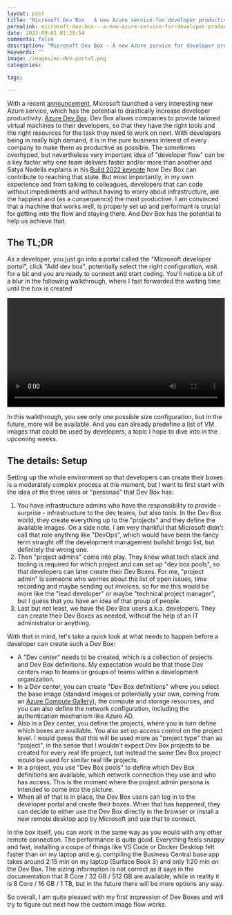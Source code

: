 ```yaml
---
layout: post
title: "Microsoft Dev Box   A new Azure service for developer productivity"
permalink: microsoft-dev-box---a-new-azure-service-for-developer-productivity
date: 2022-09-01 01:28:54
comments: false
description: "Microsoft Dev Box - A new Azure service for developer productivity"
keywords: ""
image: /images/ms-dev-portal.png
categories:

tags:

---
```


With a recent [announcement], Microsoft launched a very interesting new Azure service, which has the potential to drastically increase developer productivity: [Azure Dev Box][devbox]. Dev Box allows companies to provide tailored virtual machines to their developers, so that they have the right tools and the right resources for the task they need to work on next. With developers being in really high demand, it is in the pure business interest of every company to make them as productive as possible. The sometimes overhyped, but nevertheless very important idea of "developer flow" can be a key factor why one team delivers faster and/or more than another and Satya Nadella explains in his [Build 2022 keynote][build] how Dev Box can contribute to reaching that state. But most importantly, in my own experience and from talking to colleagues, developers that can code without impediments and without having to worry about infrastructure, are the happiest and (as a consequence) the most productive. I am convinced that a machine that works well, is properly set up and performant is crucial for getting into the flow and staying there. And Dev Box has the potential to help us achieve that.

## The TL;DR

As a developer, you just go into a portal called the "Microsoft developer portal", click "Add dev box", potentially select the right configuration, wait for a bit and you are ready to connect and start coding. You'll notice a bit of a blur in the following walkthrough, where I fast forwarded the waiting time until the box is created

<video width="100%" controls>
  <source type="video/mp4" src="/images/dev-box-create.mp4">
</video>

In this walkthrough, you see only one possible size configuration, but in the future, more will be available. And you can already predefine a list of VM images that could be used by developers, a topic I hope to dive into in the upcoming weeks.

## The details: Setup

Setting up the whole environment so that developers can create their boxes is a moderately complex process at the moment, but I want to first start with the idea of the three roles or "personas" that Dev Box has: 

1. You have infrastructure admins who have the responsibility to provide - surprise - infrastructure to the dev teams, but also tools. In the Dev Box world, they create everything up to the "projects" and they define the available images. On a side note, I am very thankful that Microsoft didn't call that role anything like "DevOps", which would have been the fancy term straight off the development management bullshit bingo list, but definitely the wrong one.
1. Then "project admins" come into play. They know what tech stack and tooling is required for which project and can set up "dev box pools", so that developers can later create their Dev Boxes. For me, "project admin" is someone who worries about the list of open issues, time recording and maybe sending out invoices, so for me this would be more like the "lead developer" or maybe "technical project manager", but I guess that you have an idea of that group of people.
1. Last but not least, we have the Dev Box users a.k.a. developers. They can create their Dev Boxes as needed, without the help of an IT administrator or anything.

With that in mind, let's take a quick look at what needs to happen before a developer can create such a Dev Box:

- A "Dev center" needs to be created, which is a collection of projects and Dev Box definitions. My expectation would be that those Dev centers map to teams or groups of teams within a development organization.
- In a Dev center, you can create "Dev Box definitions" where you select the base image (standard images or potentially your own, coming from an [Azure Compute Gallery][acg]), the compute and storage resources, and you can also define the network configuration, including the authentication mechanism like Azure AD.
- Also in a Dev center, you define the projects, where you in turn define which boxes are available. You also set up access control on the project level. I would guess that this will be used more as "project type" than as "project", in the sense that I wouldn't expect Dev Box projects to be created for every real life project, but instead the same Dev Box project would be used for similar real life projects.
- In a project, you use "Dev Box pools" to define which Dev Box definitions are available, which network connection they use and who has access. This is the moment where the project admin persona is intended to come into the picture.
- When all of that is in place, the Dev Box users can log in to the developer portal and create their boxes. When that has happened, they can decide to either use the Dev Box directly in the browser or install a new remote desktop app by Microsoft and use that to connect.

In the box itself, you can work in the same way as you would with any other remote connection. The performance is quite good. Everything feels snappy and fast, installing a coupe of things like VS Code or Docker Desktop felt faster than on my laptop and e.g. compiling the Business Central base app takes around 2:15 min on my laptop (Surface Book 3) and only 1:20 min on the Dev Box. The sizing information is not correct as it says in the documentation that 8 Core / 32 GB / 512 GB are available, while in reality it is 8 Core / 16 GB / 1 TB, but in the future there will be more options any way.

So overall, I am quite pleased with my first impression of Dev Boxes and will try to figure out next how the custom image flow works.

[announcement]: https://azure.microsoft.com/en-us/blog/announcing-microsoft-dev-box-preview/
[devbox]: https://docs.microsoft.com/en-us/azure/dev-box/overview-what-is-microsoft-dev-box
[build]: https://www.youtube.com/watch?v=yDnmj1kh_TY
[acg]: https://docs.microsoft.com/en-us/azure/virtual-machines/azure-compute-gallery
